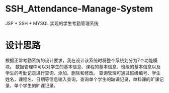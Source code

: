 # SSH_Attendance-Manage-System


JSP + SSH + MYSQL 实现的学生考勤管理系统


# 设计思路
根据正常考勤系统的设计要求，我在设计该系统时将整个系统划分为7个功能模块。
数据管理中可以对学生的基本信息、课程的基本信息、班级的基本信息以及学生的考勤记录进行查询、添加、删除和修改。
查询管理可通过班级编号、学生姓名，课程名、日期等信息输入查询，查询单个学生的缺课记录，单科课的旷课记录，单个学生的旷课记录。




